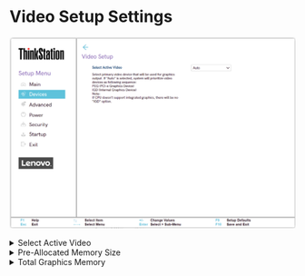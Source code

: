 # Video Setup Settings #
![](./img/ts_videosetup.png)
<!--![](./img/videosetup.png)-->

<details><summary>Select Active Video</summary>

?> The Select Active Video setting will vary depending on if the platform is Intel or AMD. Select the appropriate platform below for the details.

<details><summary>Select Active Video - Intel(R)</summary>

Select primary video device that will be used for graphic output. If "Auto" is selected, system will prioritize video devices as following sequence:
PEG (PCI-e Graphics Device)
IGD (Internal Graphics Device)

Options:

1. **Auto** – Default. Prioritizes video devices as follows:<br>
    a.	PEG<br>
    b.	IGD<br>
2. IGD – Internal Graphics Device will be used.
3. PEG – PCI-e Graphics Device will be used.

?> If CPU does not support integrated graphics, there will be no `IGD` option.

| WMI Setting name | Values | SVP / SMP Req'd | AMD/Intel |
|:---|:---|:---|:---|
| SelectActiveVideo | IGD, PEG, Auto | yes | Intel |

</details>

<details><summary>Select Active Video - AMD</summary>

Select primary video device for graphics output.

?> If selected slot video device fails to initialize, `Auto` mode follow the order: <br> <br> Slot 3, 1, 5, 4, 2, 6

Options:

1. Slot1(PEG)
1. Slot2(PEG)
1. Slot3(PEG)
1. Slot4(PEG)
1. Slot5(PEG)
1. Slot6(PEG)
1. **Auto** - Default.

| WMI Setting name | Values | SVP / SMP Req'd | AMD/Intel |
|:---|:---|:---|:---|
| SelectActiveVideo | ISlot1(PEG), Slot2(PEG),Slot3(PEG), Slot4(PEG), Slot5(PEG), Slot6(PEG), Auto | yes | AMD | 

</details>

</details>

<details><summary>Pre-Allocated Memory Size</summary>

Allocate memory in the IGD (Internal Graphics Device).

Options:

1. **32 MB** – Default.
2. 64 MB
3. 128 MB

| WMI Setting name | Values | SVP / SMP Req'd | AMD/Intel |
|:---|:---|:---|:---|
| Pre-AllocatedMemorySize | 32 MB, 64 MB, 128 MB | yes | Both |
</details>

<details><summary>Total Graphics Memory</summary>

Allocate total memory which graphics device shares.

Optional:

1. 128 MB
2. 256 MB
3. **Maximum** – Default.

| WMI Setting name | Values | SVP / SMP Req'd | AMD/Intel |
|:---|:---|:---|:---|
| TotalGraphicsMemory | 128 MB, 256 MB, Maximum | yes | Both |
</details>
